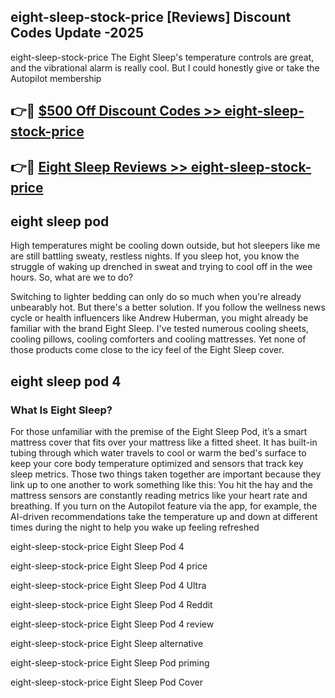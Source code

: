 ## eight-sleep-stock-price [Reviews​] Discount Codes Update -2025

eight-sleep-stock-price The Eight Sleep's temperature controls are great, and the vibrational alarm is really cool. But I could honestly give or take the Autopilot membership

## 👉🔴 [$500 Off Discount Codes >> eight-sleep-stock-price](http://download.freeplayer.one?title=eight-sleep-stock-price&ref=18-ES)

## 👉🔴 [Eight Sleep Reviews >> eight-sleep-stock-price](http://download.freeplayer.one?title=eight-sleep-stock-price&ref=18-ES)

## eight sleep pod

High temperatures might be cooling down outside, but hot sleepers like me are still battling sweaty, restless nights. If you sleep hot, you know the struggle of waking up drenched in sweat and trying to cool off in the wee hours. So, what are we to do?

Switching to lighter bedding can only do so much when you're already unbearably hot. But there's a better solution. If you follow the wellness news cycle or health influencers like Andrew Huberman, you might already be familiar with the brand Eight Sleep. I've tested numerous cooling sheets, cooling pillows, cooling comforters and cooling mattresses. Yet none of those products come close to the icy feel of the Eight Sleep cover.

## eight sleep pod 4

### What Is Eight Sleep?

For those unfamiliar with the premise of the Eight Sleep Pod, it’s a smart mattress cover that fits over your mattress like a fitted sheet. It has built-in tubing through which water travels to cool or warm the bed's surface to keep your core body temperature optimized and sensors that track key sleep metrics. Those two things taken together are important because they link up to one another to work something like this: You hit the hay and the mattress sensors are constantly reading metrics like your heart rate and breathing. If you turn on the Autopilot feature via the app, for example, the AI-driven recommendations take the temperature up and down at different times during the night to help you wake up feeling refreshed

eight-sleep-stock-price Eight Sleep Pod 4

eight-sleep-stock-price Eight Sleep Pod 4 price

eight-sleep-stock-price Eight Sleep Pod 4 Ultra

eight-sleep-stock-price Eight Sleep Pod 4 Reddit

eight-sleep-stock-price Eight Sleep Pod 4 review

eight-sleep-stock-price Eight Sleep alternative

eight-sleep-stock-price Eight Sleep Pod priming

eight-sleep-stock-price Eight Sleep Pod Cover